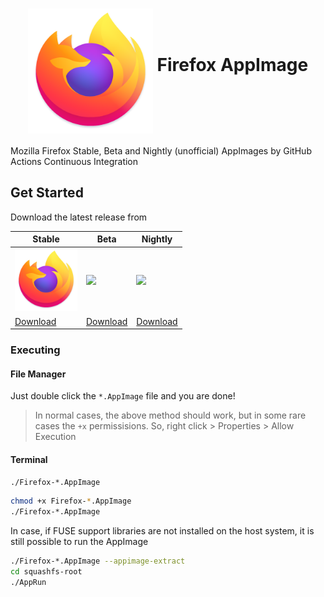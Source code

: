 <h1 align="center">
	<img src="firefox.png" alt="Firefox" height=200 width=200 align="middle">
	Firefox AppImage
</h1>

Mozilla Firefox Stable, Beta and Nightly (unofficial) AppImages by GitHub Actions Continuous Integration

## Get Started

Download the latest release from

| Stable | Beta | Nightly |
| ------- | --------- | --------| 
| <img src="firefox.png" height=100> | <img src="https://mozilla.org/media/protocol/img/logos/firefox/browser/beta/logo-lg.160afbe8e73f.png" height=100>  | <img src="https://upload.wikimedia.org/wikipedia/commons/b/b4/Firefox_Nightly_logo%2C_2019.svg" height=100> |
| [Download](https://github.com/srevinsaju/firefox-appimage/releases/tag/stable) | [Download](https://github.com/srevinsaju/firefox-appimage/releases/tag/beta) | [Download](https://github.com/srevinsaju/firefox-appimage/releases/tag/nightly)


### Executing
#### File Manager
Just double click the `*.AppImage` file and you are done!

> In normal cases, the above method should work, but in some rare cases
the `+x` permissisions. So, right click > Properties > Allow Execution

#### Terminal 
```bash
./Firefox-*.AppImage
```
```bash
chmod +x Firefox-*.AppImage
./Firefox-*.AppImage
```

In case, if FUSE support libraries are not installed on the host system, it is 
still possible to run the AppImage

```bash
./Firefox-*.AppImage --appimage-extract
cd squashfs-root
./AppRun
```


